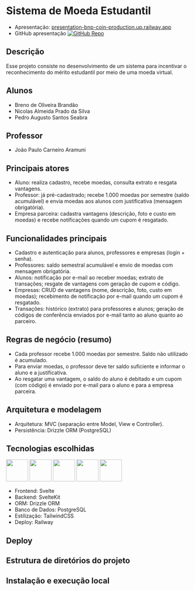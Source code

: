 # Sistema de Moeda Estudantil 

- Apresentação: [presentation-bnp-coin-production.up.railway.app](https://presentation-bnp-coin-production.up.railway.app)
- GitHub apresentação [![GitHub Repo](https://img.shields.io/badge/github-repo-blue.svg)](https://github.com/brenin35/presentation-bnp-coin)


## Descrição

Esse projeto consiste no desenvolvimento de um sistema para incentivar o reconhecimento do mérito estudantil por meio de uma moeda virtual. 

## Alunos

- Breno de Oliveira Brandão
- Nicolas Almeida Prado da Silva
-  Pedro Augusto Santos Seabra

## Professor

- João Paulo Carneiro Aramuni

## Principais atores

- Aluno: realiza cadastro, recebe moedas, consulta extrato e resgata vantagens.
- Professor: já pré-cadastrado; recebe 1.000 moedas por semestre (saldo acumulável) e envia moedas aos alunos com justificativa (mensagem obrigatória).
- Empresa parceira: cadastra vantagens (descrição, foto e custo em moedas) e recebe notificações quando um cupom é resgatado.

## Funcionalidades principais

- Cadastro e autenticação para alunos, professores e empresas (login + senha).
- Professores: saldo semestral acumulável e envio de moedas com mensagem obrigatória.
- Alunos: notificação por e-mail ao receber moedas; extrato de transações; resgate de vantagens com geração de cupom e código.
- Empresas: CRUD de vantagens (nome, descrição, foto, custo em moedas); recebimento de notificação por e-mail quando um cupom é resgatado.
- Transações: histórico (extrato) para professores e alunos; geração de códigos de conferência enviados por e-mail tanto ao aluno quanto ao parceiro.

## Regras de negócio (resumo)

- Cada professor recebe 1.000 moedas por semestre. Saldo não utilizado é acumulado.
- Para enviar moedas, o professor deve ter saldo suficiente e informar o aluno e a justificativa.
- Ao resgatar uma vantagem, o saldo do aluno é debitado e um cupom (com código) é enviado por e-mail para o aluno e para a empresa parceira.

## Arquitetura e modelagem

- Arquitetura: MVC (separação entre Model, View e Controller).
- Persistência: Drizzle ORM (PostgreSQL)

## Tecnologias escolhidas

<img width="60px" height="60px" src="https://cdn.jsdelivr.net/gh/devicons/devicon@latest/icons/svelte/svelte-original.svg" /> <img width="60px" height="60px" src="https://cdn.simpleicons.org/drizzle" /> <img width="60px" height="60px" src="https://cdn.jsdelivr.net/gh/devicons/devicon@latest/icons/postgresql/postgresql-original.svg" /> <img width="60px" height="60px" src="https://cdn.jsdelivr.net/gh/devicons/devicon@latest/icons/tailwindcss/tailwindcss-original.svg" />
<img width="60px" height="60px" src="https://railway.app/brand/logo-dark.svg" />

- Frontend: Svelte
- Backend: SvelteKit
- ORM: Drizzle ORM
- Banco de Dados: PostgreSQL
- Estilização: TailwindCSS
- Deploy: Railway 

## Deploy

## Estrutura de diretórios do projeto

## Instalação e execução local




